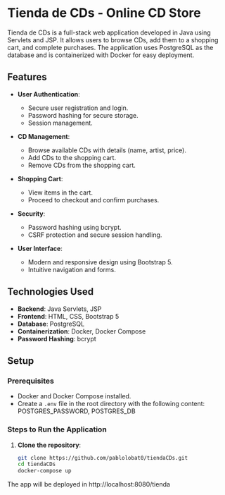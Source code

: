 # Tienda de CDs - Online CD Store

Tienda de CDs is a full-stack web application developed in Java using Servlets and JSP. It allows users to browse CDs, add them to a shopping cart, and complete purchases. The application uses PostgreSQL as the database and is containerized with Docker for easy deployment.

## Features

- **User Authentication**:
  - Secure user registration and login.
  - Password hashing for secure storage.
  - Session management.

- **CD Management**:
  - Browse available CDs with details (name, artist, price).
  - Add CDs to the shopping cart.
  - Remove CDs from the shopping cart.

- **Shopping Cart**:
  - View items in the cart.
  - Proceed to checkout and confirm purchases.

- **Security**:
  - Password hashing using bcrypt.
  - CSRF protection and secure session handling.

- **User Interface**:
  - Modern and responsive design using Bootstrap 5.
  - Intuitive navigation and forms.

## Technologies Used

- **Backend**: Java Servlets, JSP
- **Frontend**: HTML, CSS, Bootstrap 5
- **Database**: PostgreSQL
- **Containerization**: Docker, Docker Compose
- **Password Hashing**: bcrypt

## Setup

### Prerequisites

- Docker and Docker Compose installed.
- Create a `.env` file in the root directory with the following content: POSTGRES_PASSWORD, POSTGRES_DB

### Steps to Run the Application

1. **Clone the repository**:
   ```bash
   git clone https://github.com/pablolobat0/tiendaCDs.git
   cd tiendaCDs
   docker-compose up
   ```

The app will be deployed in http://localhost:8080/tienda
